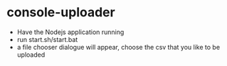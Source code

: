 # console-uploader

- Have the Nodejs application running
- run start.sh/start.bat 
- a file chooser dialogue will appear, choose the csv that you like to be uploaded